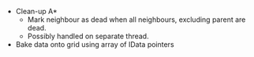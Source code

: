 - Clean-up A*
	- Mark neighbour as dead when all neighbours, excluding parent are dead.
	- Possibly handled on separate thread.
- Bake data onto grid using array of IData pointers